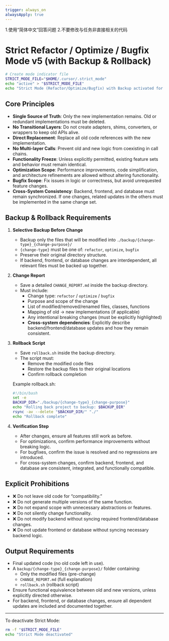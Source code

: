 ```yaml
---
trigger: always_on
alwaysApply: true
---
```

1.使用“简体中文”回答问题
2.不要修改与任务非直接相关的代码
# Strict Refactor / Optimize / Bugfix Mode v5 (with Backup & Rollback)

```bash
# Create mode indicator file
STRICT_MODE_FILE="$HOME/.cursor/.strict_mode"
echo "active" > "$STRICT_MODE_FILE"
echo "Strict Mode (Refactor/Optimize/Bugfix) with Backup activated for this session"
```

## Core Principles

- **Single Source of Truth**: Only the new implementation remains. Old or redundant implementations must be deleted.
- **No Transitional Layers**: Do not create adapters, shims, converters, or wrappers to keep old APIs alive.
- **Direct Replacement**: Replace all old code references with the new implementation.
- **No Multi-layer Calls**: Prevent old and new logic from coexisting in call chains.
- **Functionality Freeze**: Unless explicitly permitted, existing feature sets and behavior must remain identical.
- **Optimization Scope**: Performance improvements, code simplification, and architecture refinements are allowed without altering functionality.
- **Bugfix Scope**: Fix issues in logic or correctness, but avoid unrequested feature changes.
- **Cross-System Consistency**: Backend, frontend, and database must remain synchronized. If one changes, related updates in the others must be implemented in the same change set.

## Backup & Rollback Requirements

1. **Selective Backup Before Change**

   - Backup only the files that will be modified into `./backup/{change-type}_{change-purpose}/`
   - `{change-type}` must be one of: `refactor`, `optimize`, `bugfix`
   - Preserve their original directory structure.
   - If backend, frontend, or database changes are interdependent, all relevant files must be backed up together.

2. **Change Report**

   - Save a detailed `CHANGE_REPORT.md` inside the backup directory.
   - Must include:
     - Change type: `refactor` / `optimize` / `bugfix`
     - Purpose and scope of the change
     - List of modified/removed/renamed files, classes, functions
     - Mapping of old → new implementations (if applicable)
     - Any intentional breaking changes (must be explicitly highlighted)
     - **Cross-system dependencies**: Explicitly describe backend/frontend/database updates and how they remain consistent.

3. **Rollback Script**

   - Save `rollback.sh` inside the backup directory.
   - The script must:
     - Remove the modified code files
     - Restore the backup files to their original locations
     - Confirm rollback completion

   Example rollback.sh:

   ```bash
   #!/bin/bash
   set -e
   BACKUP_DIR="./backup/{change-type}_{change-purpose}"
   echo "Rolling back project to backup: $BACKUP_DIR"
   rsync -av --delete "$BACKUP_DIR/" "./"
   echo "Rollback complete"
   ```

4. **Verification Step**

   - After changes, ensure all features still work as before.
   - For optimizations, confirm performance improvements without breaking logic.
   - For bugfixes, confirm the issue is resolved and no regressions are introduced.
   - For cross-system changes, confirm backend, frontend, and database are consistent, integrated, and functionally compatible.

## Explicit Prohibitions

- ❌ Do not leave old code for “compatibility.”
- ❌ Do not generate multiple versions of the same function.
- ❌ Do not expand scope with unnecessary abstractions or features.
- ❌ Do not silently change functionality.
- ❌ Do not modify backend without syncing required frontend/database changes.
- ❌ Do not update frontend or database without syncing necessary backend logic.

## Output Requirements

- Final updated code (no old code left in use).
- A `backup/{change-type}_{change-purpose}/` folder containing:
  - Only the modified files (pre-change)
  - `CHANGE_REPORT.md` (full explanation)
  - `rollback.sh` (rollback script)
- Ensure functional equivalence between old and new versions, unless explicitly directed otherwise.
- For backend, frontend, or database changes, ensure all dependent updates are included and documented together.

---

To deactivate Strict Mode:

```bash
rm -f "$STRICT_MODE_FILE"
echo "Strict Mode deactivated"
```
